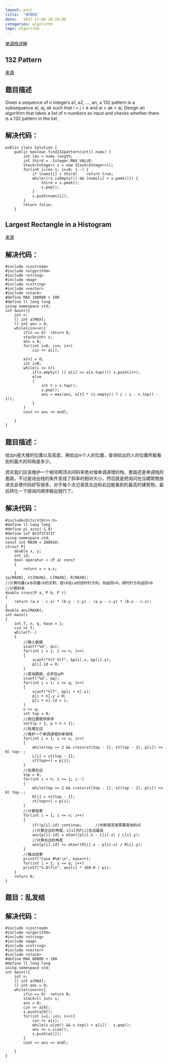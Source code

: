 ```yaml
---
layout: post
title:  "单调栈"
date:   2017-11-06 10:10:00
categories: algorithm
tags: algorithm
---
```



[单调栈详解](http://www.cnblogs.com/lichen782/p/leetcode_Largest_Rectangle_in_Histogram.html)


## 132 Pattern
[来源](https://leetcode.com/problems/132-pattern/description/)

## 题目描述
Given a sequence of n integers a1, a2, ..., an, a 132 pattern is a subsequence ai, aj, ak such that i < j < k and ai < ak < aj. Design an algorithm that takes a list of n numbers as input and checks whether there is a 132 pattern in the list.

## 解决代码：
```
public class Solution {
    public boolean find132pattern(int[] nums) {
        int len = nums.length;
        int third = -Integer.MAX_VALUE;
        Stack<Integer> s = new Stack<Integer>();
        for(int i=len-1; i>=0; i--) {
            if (nums[i] < third)    return true;
            while((!s.isEmpty()) && (nums[i] > s.peek())) {
                third = s.peek();
                s.pop();
            }
            s.push(nums[i]);
        }
        return false;
    }
```

## Largest Rectangle in a Histogram
[来源](http://acm.hdu.edu.cn/showproblem.php?pid=1506)

## 解决代码：
```
#include <iostream>
#include <algorithm>
#include <string>
#include <map>
#include <cstring>
#include <vector>
#include <stack>
#define MAX 100000 + 100
#define ll long long
using namespace std;
int main(){
    int n;
    ll int a[MAX];
    ll int ans = 0;
    while(cin>>n){
        if(n == 0)  return 0;
        stack<int> s;
        ans = 0;
        for(int i=0; i<n; i++)
            cin >> a[i];
        
        a[n] = 0;
        int i=0;
        while(i <= n){
            if(s.empty() || a[i] >= a[s.top()]) s.push(i++);
            else
            {
                int t = s.top();
                s.pop();
                ans = max(ans, a[t] * (s.empty() ? i : i - s.top() - 1));       
            }
        }
        cout << ans << endl;
        
    }
}
```


## 题目描述：
给出n座大楼的位置以及高度，再给出m个人的位置，查询给出的人的位置所能看到的最大的仰角是多少。 

其实我们应该维护一个相邻两顶点间斜率绝对值单调递增的栈，套路还是单调栈的套路，不过是进出栈的条件变成了斜率的相对大小，然后就是把询问也当建筑物放进去会使代码好写很多，对于每个点记录其左边和右边能看到的最高的建筑物，最后转化一下按询问顺序输出就行了。

## 解决代码：
```
#include<bits/stdc++.h>
#define ll long long
#define pi acos(-1.0)
#define inf 0x3f3f3f3f
using namespace std;
const int MAXN = 200010;
struct P{
    double x, y;
    int id;
    bool operator < (P a) const
    {
        return x < a.x;
    }
}p[MAXN], st[MAXN], L[MAXN], R[MAXN];
//计算向量ca与向量cb的叉积，若cb在ca的逆时针方向，则返回>0，顺时针方向返回<0
//计算斜率
double cross(P a, P b, P c)
{
    return (a.x - c.x) * (b.y - c.y) - (a.y - c.y) * (b.x - c.x);
}
double ans[MAXN];
int main()
{
    int T, n, q, kase = 1;
    cin >> T;
    while(T--)
    {
        //输入数据
        scanf("%d", &n);
        for(int i = 1; i <= n; i++)
        {
            scanf("%lf %lf", &p[i].x, &p[i].y);
            p[i].id = 0;
        }
        //查询数据，合并在q中
        scanf("%d", &q);
        for(int i = 1; i <= q; i++)
        {
            scanf("%lf", &p[i + n].x);
            p[i + n].y = 0;
            p[i + n].id = i;
        }
        n += q;
        int top = 0;
        //按位置顺序排序
        sort(p + 1, p + n + 1);
        //处理左边
        //维护一个单调递增的单调栈
        for(int i = 1; i <= n; i++)
        {
            while(top >= 2 && cross(st[top - 1], st[top - 2], p[i]) <= 0) top--;
            L[i] = st[top - 1];
            st[top++] = p[i];
        }
        //处理右边
        top = 0;
        for(int i = n; i >= 1; i--)
        {
            while(top >= 2 && cross(st[top - 1], st[top - 2], p[i]) >= 0) top--;
            R[i] = st[top - 1];
            st[top++] = p[i];
        }
        //计算结果
        for(int i = 1; i <= n; i++)
        {
            if(!p[i].id) continue;      //判断是否是需要查询的点
            //计算左边的角度，L[i]为P[i]左边最高
            ans[p[i].id] = atan((p[i].x - L[i].x) / L[i].y);
            //计算右边的角度
            ans[p[i].id] += atan((R[i].x - p[i].x) / R[i].y);
        }
        //输出结果
        printf("Case #%d:\n", kase++);
        for(int i = 1; i <= q; i++)
        printf("%.8lf\n", ans[i] * 180.0 / pi);
    }
    return 0;
}

```


## 题目：乱发结
## 解决代码：
```
#include <iostream>
#include <algorithm>
#include <string>
#include <map>
#include <cstring>
#include <vector>
#include <stack>
#define MAX 80000 + 100
#define ll long long
using namespace std;
int main(){
    int n;
    ll int a[MAX];
    ll int ans = 0;
    while(cin>>n){
        if(n == 0)  return 0;
        stack<ll int> s;
        ans = 0;
        cin >> a[0];
        s.push(a[0]);
        for(int i=1; i<n; i++){
            cin >> a[i];
            while(s.size() && s.top() < a[i])   s.pop();
            ans += s.size();
            s.push(a[i]);
        }
        cout << ans << endl;
        
    }
}
```
